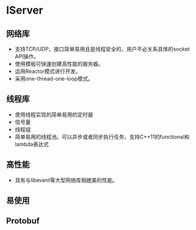 # **IServer**
## 网络库
- 支持TCP/UDP，接口简单易用且是线程安全的，用户不必关系具体的socket API操作。
- 使用模板可快速创建高性能的服务器。
- 运用Reactor模式进行开发。
- 采用one-thread-one-loop模式。
## 线程库
- 使用线程实现的简单易用的定时器
- 信号量
- 线程组
- 简单易用的线程池。可以异步或者同步执行任务，支持C++11的functional和lambda表达式
## 高性能
- 具有与libevent等大型网络库相媲美的性能。
## 易使用
## Protobuf

